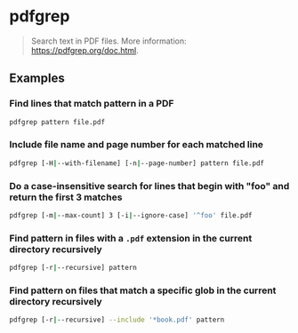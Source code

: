 # pdfgrep

> Search text in PDF files. More information: <https://pdfgrep.org/doc.html>.

## Examples

### Find lines that match pattern in a PDF

```bash
pdfgrep pattern file.pdf
```

### Include file name and page number for each matched line

```bash
pdfgrep [-H|--with-filename] [-n|--page-number] pattern file.pdf
```

### Do a case-insensitive search for lines that begin with "foo" and return the first 3 matches

```bash
pdfgrep [-m|--max-count] 3 [-i|--ignore-case] '^foo' file.pdf
```

### Find pattern in files with a `.pdf` extension in the current directory recursively

```bash
pdfgrep [-r|--recursive] pattern
```

### Find pattern on files that match a specific glob in the current directory recursively

```bash
pdfgrep [-r|--recursive] --include '*book.pdf' pattern
```
